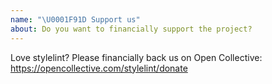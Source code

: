 ```yaml
---
name: "\U0001F91D Support us"
about: Do you want to financially support the project?
---
```


Love stylelint? Please financially back us on Open Collective:
https://opencollective.com/stylelint/donate
